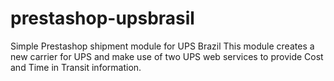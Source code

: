 # prestashop-upsbrasil
Simple Prestashop shipment module for UPS Brazil
This module creates a new carrier for UPS and make use of two UPS web services 
to provide Cost and Time in Transit information.
